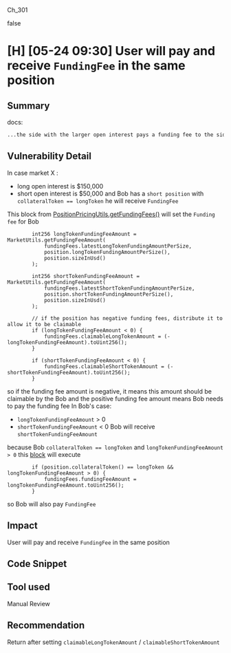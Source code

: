 Ch_301

false

# [H] [05-24 09:30] User will pay and receive `FundingFee` in the same position

## Summary
docs:
```diff
...the side with the larger open interest pays a funding fee to the side with the smaller open interest.
```

## Vulnerability Detail
In case market X :
- long open interest is $150,000
- short open interest is $50,000
and Bob has a `short position` with  `collateralToken == longToken` he will receive `FundingFee` 

This block from [PositionPricingUtils.getFundingFees()](https://github.com/sherlock-audit/2023-04-gmx/blob/main/gmx-synthetics/contracts/pricing/PositionPricingUtils.sol#L467-L486) will set the `Funding fee` for Bob
```solidity
        int256 longTokenFundingFeeAmount = MarketUtils.getFundingFeeAmount(
            fundingFees.latestLongTokenFundingAmountPerSize,
            position.longTokenFundingAmountPerSize(),
            position.sizeInUsd()
        );

        int256 shortTokenFundingFeeAmount = MarketUtils.getFundingFeeAmount(
            fundingFees.latestShortTokenFundingAmountPerSize,
            position.shortTokenFundingAmountPerSize(),
            position.sizeInUsd()
        );

        // if the position has negative funding fees, distribute it to allow it to be claimable
        if (longTokenFundingFeeAmount < 0) {
            fundingFees.claimableLongTokenAmount = (-longTokenFundingFeeAmount).toUint256();
        }

        if (shortTokenFundingFeeAmount < 0) {
            fundingFees.claimableShortTokenAmount = (-shortTokenFundingFeeAmount).toUint256();
        }
```
 so if the funding fee amount is negative, it means this amount should be claimable by the Bob
 and the positive funding fee amount means Bob needs to pay the funding fee
In Bob's case:
- `longTokenFundingFeeAmount` > 0
- `shortTokenFundingFeeAmount` < 0
 Bob will receive `shortTokenFundingFeeAmount`
 
because Bob `collateralToken == longToken` and `longTokenFundingFeeAmount > 0` this [block](https://github.com/sherlock-audit/2023-04-gmx/blob/main/gmx-synthetics/contracts/pricing/PositionPricingUtils.sol#L488-L490) will execute

```solidity
        if (position.collateralToken() == longToken && longTokenFundingFeeAmount > 0) {
            fundingFees.fundingFeeAmount = longTokenFundingFeeAmount.toUint256();
        }
```
so Bob will also pay `FundingFee` 

## Impact
User will pay and receive `FundingFee` in the same position

## Code Snippet

## Tool used

Manual Review

## Recommendation
Return after setting `claimableLongTokenAmount` / `claimableShortTokenAmount`